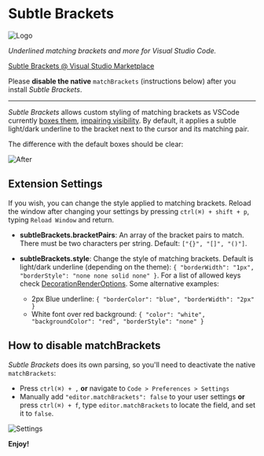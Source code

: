 # Subtle Brackets

![Logo](https://raw.githubusercontent.com/rafamel/subtle-brackets/master/images/icon.png)

*Underlined matching brackets and more for Visual Studio Code.* 

[Subtle Brackets @ Visual Studio Marketplace](https://marketplace.visualstudio.com/items?itemName=rafamel.subtle-brackets)

Please **disable the native** `matchBrackets` (instructions below) after you install *Subtle Brackets*.

---

*Subtle Brackets* allows custom styling of matching brackets as VSCode currently [boxes them](https://github.com/Microsoft/vscode/issues/23606), [impairing visibility](https://github.com/Microsoft/vscode/issues/19534). By default, it applies a subtle light/dark underline to the bracket next to the cursor and its matching pair.

The difference with the default boxes should be clear:

![After](https://raw.githubusercontent.com/rafamel/subtle-brackets/master/images/after.png)

## Extension Settings

If you wish, you can change the style applied to matching brackets. Reload the window after changing your settings by pressing `ctrl(⌘) + shift + p`, typing `Reload Window` and return.

* **subtleBrackets.bracketPairs**: An array of the bracket pairs to match. There must be two characters per string. Default: `["{}", "[]", "()"]`.

* **subtleBrackets.style**: Change the style of matching brackets. Default is light/dark underline (depending on the theme): `{ "borderWidth": "1px", "borderStyle": "none none solid none" }`. For a list of allowed keys check [DecorationRenderOptions](https://code.visualstudio.com/docs/extensionAPI/vscode-api#DecorationRenderOptions). Some alternative examples:
    - 2px Blue underline: `{ "borderColor": "blue", "borderWidth": "2px" }`
    - White font over red background: `{ "color": "white", "backgroundColor": "red", "borderStyle": "none" }`

## How to disable matchBrackets

*Subtle Brackets* does its own parsing, so you'll need to deactivate the native `matchBrackets`:
- Press `ctrl(⌘) + ,` **or** navigate to `Code > Preferences > Settings`
- Manually add `"editor.matchBrackets": false` to your user settings **or** press `ctrl(⌘) + f`, type `editor.matchBrackets` to locate the field, and set it to `false`.

![Settings](https://raw.githubusercontent.com/rafamel/subtle-brackets/master/images/settings.png)


**Enjoy!**
